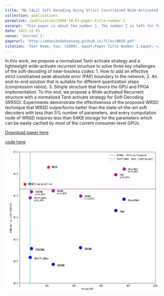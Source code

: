 ```yaml
---
title: "NL-CALIC Soft Decoding Using Strict Constrained Wide-Activated Recurrent Residual Network"
collection: publications
permalink: /publication/2009-10-01-paper-title-number-1
excerpt: 'This paper is about the number 1. The number 2 is left for future work.'
date: 2021-12-01
venue: 'Journal 1'
paperurl: 'http://adaxidedakaonang.github.io/files/WRSD.pdf'
citation: 'Your Name, You. (2009). &quot;Paper Title Number 1.&quot; <i>Journal 1</i>. 1(1).'
---
```

In this work, we propose a normalized Tanh activate strategy and a lightweight wide-activate recurrent structure to solve three key challenges of the soft-decoding of near-lossless codes: 1. How to add an effective strict constrained peak absolute error (PAE) boundary to the network; 2. An end-to-end solution that is suitable for different quantization steps (compression ratios). 3. Simple structure that favors the GPU and FPGA implementation. To this end, we propose a Wide-activated Recurrent structure with a normalized Tanh activate strategy for Soft-Decoding (WRSD). Experiments demonstrate the effectiveness of the proposed WRSD technique that WRSD outperforms better than the state-of-the-art soft decoders with less than 5% number of parameters, and every computation node of WRSD requires less than 64KB storage for the parameters which can be easily cached by most of the current consumer-level GPUs.

[Download paper here](https://ieeexplore.ieee.org/abstract/document/9662665)

[code here](https://github.com/dota-109/WRSD)


![images](/images/papers/WRSD/wrsd1.png)